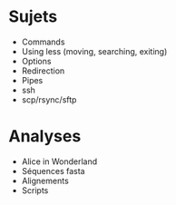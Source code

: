 # Sujets
- Commands
- Using less (moving, searching, exiting)
- Options
- Redirection
- Pipes
- ssh
- scp/rsync/sftp

# Analyses
- Alice in Wonderland
- Séquences fasta
- Alignements
- Scripts

